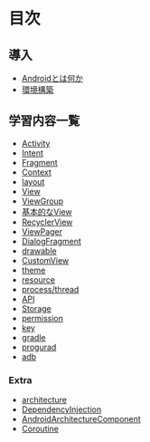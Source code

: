 # 目次
## 導入
- [Androidとは何か]()
- [環境構築]()

## 学習内容一覧
- [Activity]()
- [Intent]()
- [Fragment]()
- [Context]()
- [layout]()
- [View]()
- [ViewGroup]()
- [基本的なView]()
- [RecyclerView]()
- [ViewPager]()
- [DialogFragment]()
- [drawable]()
- [CustomView]()
- [theme]()
- [resource]()
- [process/thread]()
- [API]()
- [Storage]()
- [permission]()
- [key]()
- [gradle]()
- [progurad]()
- [adb]()

### Extra
- [architecture]()
- [DependencyInjection]()
- [AndroidArchitectureComponent]()
- [Coroutine]()
